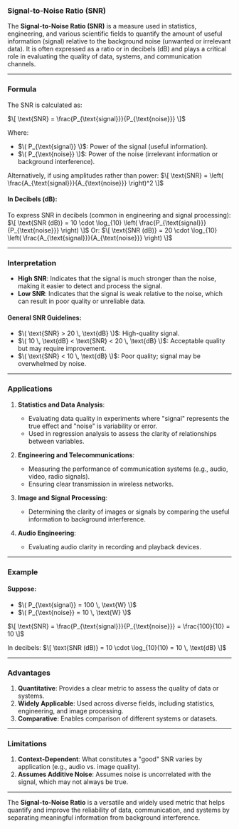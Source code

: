 ### **Signal-to-Noise Ratio (SNR)**

The **Signal-to-Noise Ratio (SNR)** is a measure used in statistics, engineering, and various scientific fields to quantify the amount of useful information (signal) relative to the background noise (unwanted or irrelevant data). It is often expressed as a ratio or in decibels (dB) and plays a critical role in evaluating the quality of data, systems, and communication channels.

---

### **Formula**

The SNR is calculated as:

$\[
\text{SNR} = \frac{P_{\text{signal}}}{P_{\text{noise}}}
\]$

Where:
- $\( P_{\text{signal}} \)$: Power of the signal (useful information).
- $\( P_{\text{noise}} \)$: Power of the noise (irrelevant information or background interference).

Alternatively, if using amplitudes rather than power:
$\[
\text{SNR} = \left( \frac{A_{\text{signal}}}{A_{\text{noise}}} \right)^2
\]$

#### **In Decibels (dB):**
To express SNR in decibels (common in engineering and signal processing):
$\[
\text{SNR (dB)} = 10 \cdot \log_{10} \left( \frac{P_{\text{signal}}}{P_{\text{noise}}} \right)
\]$
Or:
$\[
\text{SNR (dB)} = 20 \cdot \log_{10} \left( \frac{A_{\text{signal}}}{A_{\text{noise}}} \right)
\]$

---

### **Interpretation**

- **High SNR**: Indicates that the signal is much stronger than the noise, making it easier to detect and process the signal.
- **Low SNR**: Indicates that the signal is weak relative to the noise, which can result in poor quality or unreliable data.
  
#### General SNR Guidelines:
- $\( \text{SNR} > 20 \, \text{dB} \)$: High-quality signal.
- $\( 10 \, \text{dB} < \text{SNR} < 20 \, \text{dB} \)$: Acceptable quality but may require improvement.
- $\( \text{SNR} < 10 \, \text{dB} \)$: Poor quality; signal may be overwhelmed by noise.

---

### **Applications**

1. **Statistics and Data Analysis**:
   - Evaluating data quality in experiments where "signal" represents the true effect and "noise" is variability or error.
   - Used in regression analysis to assess the clarity of relationships between variables.

2. **Engineering and Telecommunications**:
   - Measuring the performance of communication systems (e.g., audio, video, radio signals).
   - Ensuring clear transmission in wireless networks.

3. **Image and Signal Processing**:
   - Determining the clarity of images or signals by comparing the useful information to background interference.

4. **Audio Engineering**:
   - Evaluating audio clarity in recording and playback devices.

---

### **Example**

#### Suppose:
- $\( P_{\text{signal}} = 100 \, \text{W} \)$
- $\( P_{\text{noise}} = 10 \, \text{W} \)$

$\[
\text{SNR} = \frac{P_{\text{signal}}}{P_{\text{noise}}} = \frac{100}{10} = 10
\]$

In decibels:
$\[
\text{SNR (dB)} = 10 \cdot \log_{10}(10) = 10 \, \text{dB}
\]$

---

### **Advantages**

1. **Quantitative**: Provides a clear metric to assess the quality of data or systems.
2. **Widely Applicable**: Used across diverse fields, including statistics, engineering, and image processing.
3. **Comparative**: Enables comparison of different systems or datasets.

---

### **Limitations**

1. **Context-Dependent**: What constitutes a "good" SNR varies by application (e.g., audio vs. image quality).
2. **Assumes Additive Noise**: Assumes noise is uncorrelated with the signal, which may not always be true.

---

The **Signal-to-Noise Ratio** is a versatile and widely used metric that helps quantify and improve the reliability of data, communication, and systems by separating meaningful information from background interference.
